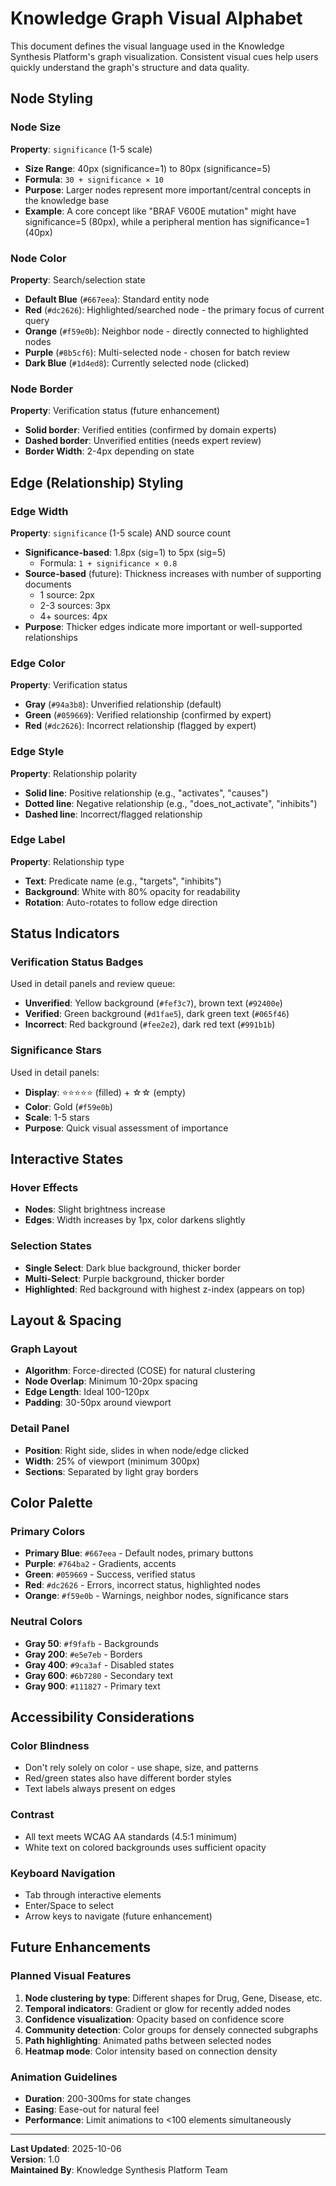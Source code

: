 # Knowledge Graph Visual Alphabet

This document defines the visual language used in the Knowledge Synthesis Platform's graph visualization. Consistent visual cues help users quickly understand the graph's structure and data quality.

## Node Styling

### Node Size
**Property**: `significance` (1-5 scale)
- **Size Range**: 40px (significance=1) to 80px (significance=5)
- **Formula**: `30 + significance × 10`
- **Purpose**: Larger nodes represent more important/central concepts in the knowledge base
- **Example**: A core concept like "BRAF V600E mutation" might have significance=5 (80px), while a peripheral mention has significance=1 (40px)

### Node Color
**Property**: Search/selection state
- **Default Blue** (`#667eea`): Standard entity node
- **Red** (`#dc2626`): Highlighted/searched node - the primary focus of current query
- **Orange** (`#f59e0b`): Neighbor node - directly connected to highlighted nodes
- **Purple** (`#8b5cf6`): Multi-selected node - chosen for batch review
- **Dark Blue** (`#1d4ed8`): Currently selected node (clicked)

### Node Border
**Property**: Verification status (future enhancement)
- **Solid border**: Verified entities (confirmed by domain experts)
- **Dashed border**: Unverified entities (needs expert review)
- **Border Width**: 2-4px depending on state

## Edge (Relationship) Styling

### Edge Width
**Property**: `significance` (1-5 scale) AND source count
- **Significance-based**: 1.8px (sig=1) to 5px (sig=5)
  - Formula: `1 + significance × 0.8`
- **Source-based** (future): Thickness increases with number of supporting documents
  - 1 source: 2px
  - 2-3 sources: 3px
  - 4+ sources: 4px
- **Purpose**: Thicker edges indicate more important or well-supported relationships

### Edge Color
**Property**: Verification status
- **Gray** (`#94a3b8`): Unverified relationship (default)
- **Green** (`#059669`): Verified relationship (confirmed by expert)
- **Red** (`#dc2626`): Incorrect relationship (flagged by expert)

### Edge Style
**Property**: Relationship polarity
- **Solid line**: Positive relationship (e.g., "activates", "causes")
- **Dotted line**: Negative relationship (e.g., "does_not_activate", "inhibits")
- **Dashed line**: Incorrect/flagged relationship

### Edge Label
**Property**: Relationship type
- **Text**: Predicate name (e.g., "targets", "inhibits")
- **Background**: White with 80% opacity for readability
- **Rotation**: Auto-rotates to follow edge direction

## Status Indicators

### Verification Status Badges
Used in detail panels and review queue:
- **Unverified**: Yellow background (`#fef3c7`), brown text (`#92400e`)
- **Verified**: Green background (`#d1fae5`), dark green text (`#065f46`)
- **Incorrect**: Red background (`#fee2e2`), dark red text (`#991b1b`)

### Significance Stars
Used in detail panels:
- **Display**: ⭐⭐⭐⭐⭐ (filled) + ☆☆ (empty)
- **Color**: Gold (`#f59e0b`)
- **Scale**: 1-5 stars
- **Purpose**: Quick visual assessment of importance

## Interactive States

### Hover Effects
- **Nodes**: Slight brightness increase
- **Edges**: Width increases by 1px, color darkens slightly

### Selection States
- **Single Select**: Dark blue background, thicker border
- **Multi-Select**: Purple background, thicker border
- **Highlighted**: Red background with highest z-index (appears on top)

## Layout & Spacing

### Graph Layout
- **Algorithm**: Force-directed (COSE) for natural clustering
- **Node Overlap**: Minimum 10-20px spacing
- **Edge Length**: Ideal 100-120px
- **Padding**: 30-50px around viewport

### Detail Panel
- **Position**: Right side, slides in when node/edge clicked
- **Width**: 25% of viewport (minimum 300px)
- **Sections**: Separated by light gray borders

## Color Palette

### Primary Colors
- **Primary Blue**: `#667eea` - Default nodes, primary buttons
- **Purple**: `#764ba2` - Gradients, accents
- **Green**: `#059669` - Success, verified status
- **Red**: `#dc2626` - Errors, incorrect status, highlighted nodes
- **Orange**: `#f59e0b` - Warnings, neighbor nodes, significance stars

### Neutral Colors
- **Gray 50**: `#f9fafb` - Backgrounds
- **Gray 200**: `#e5e7eb` - Borders
- **Gray 400**: `#9ca3af` - Disabled states
- **Gray 600**: `#6b7280` - Secondary text
- **Gray 900**: `#111827` - Primary text

## Accessibility Considerations

### Color Blindness
- Don't rely solely on color - use shape, size, and patterns
- Red/green states also have different border styles
- Text labels always present on edges

### Contrast
- All text meets WCAG AA standards (4.5:1 minimum)
- White text on colored backgrounds uses sufficient opacity

### Keyboard Navigation
- Tab through interactive elements
- Enter/Space to select
- Arrow keys to navigate (future enhancement)

## Future Enhancements

### Planned Visual Features
1. **Node clustering by type**: Different shapes for Drug, Gene, Disease, etc.
2. **Temporal indicators**: Gradient or glow for recently added nodes
3. **Confidence visualization**: Opacity based on confidence score
4. **Community detection**: Color groups for densely connected subgraphs
5. **Path highlighting**: Animated paths between selected nodes
6. **Heatmap mode**: Color intensity based on connection density

### Animation Guidelines
- **Duration**: 200-300ms for state changes
- **Easing**: Ease-out for natural feel
- **Performance**: Limit animations to <100 elements simultaneously

---

**Last Updated**: 2025-10-06  
**Version**: 1.0  
**Maintained By**: Knowledge Synthesis Platform Team
